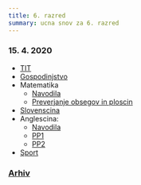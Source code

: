 ```yaml
---
title: 6. razred
summary: ucna snov za 6. razred
---
```


### 15. 4. 2020

* [TIT](tit/2020-04-15-tit.pdf)
* [Gospodinjstvo](gospodinjstvo/2020-04-15-gospodinjstvo.pdf)
* Matematika
    * [Navodila](matematika/2020-04-15-matematika.pdf)
    * [Preverjanje obsegov in ploscin](matematika/2020-04-15-matematika-preverjanje.pdf)
* [Slovenscina](slovenscina/2020-04-15-slovenscina.pdf)
* Anglescina:
    * [Navodila](anglescina/2020-04-15-anglescina.pdf)
    * [PP1](anglescina/2020-04-15-anglescina-pp1.pdf)
    * [PP2](anglescina/2020-04-15-anglescina-pp2.pdf)
* [Sport](sport/2020-04-15-sport.pdf)

### [Arhiv](arhiv.md)